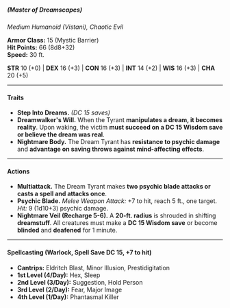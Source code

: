 ##### _(Master of Dreamscapes)_

_Medium Humanoid (Vistani), Chaotic Evil_

**Armor Class:** 15 (Mystic Barrier)  
**Hit Points:** 66 (8d8+32)  
**Speed:** 30 ft.

**STR** 10 (+0) | **DEX** 16 (+3) | **CON** 16 (+3) | **INT** 14 (+2) | **WIS** 16 (+3) | **CHA** 20 (+5)

---

#### **Traits**

- **Step Into Dreams.** _(DC 15 saves)_
- **Dreamwalker's Will.** When the Tyrant **manipulates a dream, it becomes reality**. Upon waking, the victim **must succeed on a DC 15 Wisdom save or believe the dream was real**.
- **Nightmare Body.** The Dream Tyrant has **resistance to psychic damage** and **advantage on saving throws against mind-affecting effects**.

---

#### **Actions**

- **Multiattack.** The Dream Tyrant makes **two psychic blade attacks or casts a spell and attacks once**.
- **Psychic Blade.** _Melee Weapon Attack:_ +7 to hit, reach 5 ft., one target. _Hit:_ 9 (1d10+3) psychic damage.
- **Nightmare Veil (Recharge 5-6).** A **20-ft. radius** is shrouded in shifting **dreamstuff**. All creatures must make a **DC 15 Wisdom save** or become **blinded** and **deafened** for 1 minute.

---

#### **Spellcasting (Warlock, Spell Save DC 15, +7 to hit)**

- **Cantrips:** Eldritch Blast, Minor Illusion, Prestidigitation
- **1st Level (4/Day):** Hex, Sleep
- **2nd Level (3/Day):** Suggestion, Hold Person
- **3rd Level (2/Day):** Fear, Major Image
- **4th Level (1/Day):** Phantasmal Killer